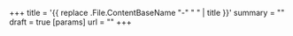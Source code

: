+++
title = '{{ replace .File.ContentBaseName "-" " " | title }}'
summary = "" 
draft = true
[params]
    url = ""
+++
